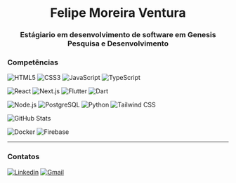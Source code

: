 <h1 align="center">Felipe Moreira Ventura</h1>
<h3 align="center">Estágiario em desenvolvimento de software em Genesis Pesquisa e Desenvolvimento</h3>

### Competências
![HTML5](https://img.shields.io/badge/-HTML5-181717?style=flat&logo=html5)
![CSS3](https://img.shields.io/badge/-CSS3-181717?style=flat&logo=css3)
![JavaScript](https://img.shields.io/badge/-JavaScript-181717?style=flat&logo=javascript)
![TypeScript](https://img.shields.io/badge/-TypeScript-181717?style=flat&logo=typescript)

![React](https://img.shields.io/badge/-React-181717?style=flat&logo=react)
![Next.js](https://img.shields.io/badge/-Next.js-181717?style=flat&logo=next.js)
![Flutter](https://img.shields.io/badge/-Flutter-181717?style=flat&logo=flutter)
![Dart](https://img.shields.io/badge/-Dart-181717?style=flat&logo=dart)

![Node.js](https://img.shields.io/badge/-Node.js-181717?style=flat&logo=node.js)
![PostgreSQL](https://img.shields.io/badge/-PostgreSQL-181717?style=flat&logo=postgresql)
![Python](https://img.shields.io/badge/-Python-181717?style=flat&logo=python)
![Tailwind CSS](https://img.shields.io/badge/-Tailwind-181717?style=flat&logo=tailwind-css)

![GitHub Stats](https://github-readme-stats.vercel.app/api?username=felipeventuradev&show_icons=true&theme=tokyonight)


![Docker](https://img.shields.io/badge/-Docker-181717?style=flat&logo=docker)
![Firebase](https://img.shields.io/badge/-Firebase-181717?style=flat&logo=firebase)


---

### Contatos
[![Linkedin](https://img.shields.io/badge/-Felipe%20Ventura-blue?style=flat-square&logo=Linkedin&logoColor=white)](https://www.linkedin.com/in/felipe-moreira-ventura-ab40b430a)
[![Gmail](https://img.shields.io/badge/-felipe@email.com-c14438?style=flat-square&logo=Gmail&logoColor=white)](mailto:felipemoreiraventura@email.com)
